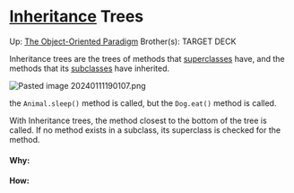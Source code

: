 # [Inheritance](inheritance) Trees

Up: [The Object-Oriented Paradigm](the_object-oriented_paradigm)
Brother(s):
TARGET DECK

Inheritance trees are the trees of methods that [superclasses](superclasses) have, and the methods that its [subclasses](subclasses) have inherited. 

![Pasted image 20240111190107.png](pasted_image_20240111190107.png)

the `Animal.sleep()` method is called, but the `Dog.eat()` method is called.

With Inheritance trees, the method closest to the bottom of the tree is called. If no method exists in a subclass, its superclass is checked for the method.


































#### Why:
#### How:









